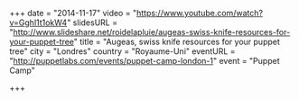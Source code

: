 +++
date = "2014-11-17"
video = "https://www.youtube.com/watch?v=Gghl1t1okW4"
slidesURL = "http://www.slideshare.net/roidelapluie/augeas-swiss-knife-resources-for-your-puppet-tree"
title = "Augeas, swiss knife resources for your puppet tree"
city = "Londres"
country = "Royaume-Uni"
eventURL = "http://puppetlabs.com/events/puppet-camp-london-1"
event = "Puppet Camp"

+++

